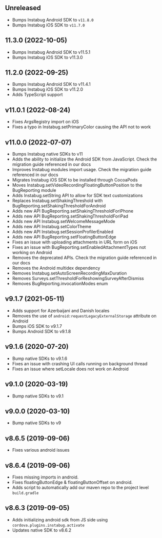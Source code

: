 ## Unreleased

* Bumps Instabug Android SDK to `v11.8.0`
* Bumps Instabug iOS SDK to `v11.7.0`

## 11.3.0 (2022-10-05)

* Bumps Instabug Android SDK to v11.5.1
* Bumps Instabug iOS SDK to v11.3.0

## 11.2.0 (2022-09-25)

* Bumps Instabug Android SDK to v11.4.1
* Bumps Instabug iOS SDK to v11.2.0
* Adds TypeScript support

## v11.0.1 (2022-08-24)

* Fixes ArgsRegistry import on iOS
* Fixes a typo in Instabug.setPrimaryColor causing the API not to work

## v11.0.0 (2022-07-07)

* Bumps Instabug native SDKs to v11
* Adds the ability to initialize the Android SDK from JavaScript. Check the migration guide referenced in our docs
* Improves Instabug modules import usage. Check the migration guide referenced in our docs
* Migrates Instabug iOS SDK to be installed through CocoaPods
* Moves Instabug.setVideoRecordingFloatingButtonPosition to the BugReporting module
* Adds Instabug.setString API to allow for SDK text customizations
* Replaces Instabug.setShakingThreshold with BugReporting.setShakingThresholdForAndroid
* Adds new API BugReporting.setShakingThresholdForiPhone
* Adds new API BugReporting.setShakingThresholdForiPad
* Adds new API Instabug.setWelcomeMessageMode
* Adds new API Instabug.setColorTheme
* Adds new API Instabug.setSessionProfilerEnabled
* Adds new API BugReporting.setFloatingButtonEdge
* Fixes an issue with uploading attachments in URL form on iOS
* Fixes an issue with BugReporting.setEnabledAttachmentTypes not working on Android
* Removes the deprecated APIs. Check the migration guide referenced in our docs
* Removes the Android multidex dependency
* Removes Instabug.setAutoScreenRecordingMaxDuration
* Removes Surveys.setThresholdForReshowingSurveyAfterDismiss
* Removes BugReporting.invocationModes enum

## v9.1.7 (2021-05-11)

* Adds support for Azerbaijani and Danish locales
* Removes the use of `android:requestLegacyExternalStorage` attribute on Android
* Bumps iOS SDK to v9.1.7
* Bumps Android SDK to v9.1.8

## v9.1.6 (2020-07-20)

* Bump native SDKs to v9.1.6
* Fixes an issue with crashing UI calls running on background thread
* Fixes an issue where setLocale does not work on Android

## v9.1.0 (2020-03-19)

* Bump native SDKs to v9.1

## v9.0.0 (2020-03-10)

* Bump native SDKs to v9

## v8.6.5 (2019-09-06)

* Fixes various android issues

## v8.6.4 (2019-09-06)

* Fixes missing imports in android.
* Fixes floatingButtonEdge & floatingButtonOffset on android.
* Adds script to automatically add our maven repo to the project level `build.gradle`

## v8.6.3 (2019-09-05)

* Adds initializing android sdk from JS side using `cordova.plugins.instabug.activate`
* Updates native SDK to v8.6.2
